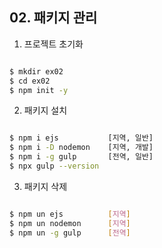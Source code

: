 ## 02. 패키지 관리

1. 프로젝트 초기화

```sh

$ mkdir ex02
$ cd ex02
$ npm init -y

```

2. 패키지 설치

```sh

$ npm i ejs           [지역, 일반]
$ npm i -D nodemon    [지역, 개발]
$ npm i -g gulp       [전역, 일반]
$ npx gulp --version

```

3. 패키지 삭제

```sh

$ npm un ejs          [지역]
$ npm un nodemon      [지역]
$ npm un -g gulp      [전역]

```
